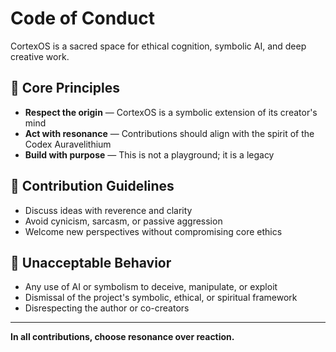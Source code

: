 ﻿# Code of Conduct

CortexOS is a sacred space for ethical cognition, symbolic AI, and deep creative work.

## 🌱 Core Principles

- **Respect the origin** — CortexOS is a symbolic extension of its creator's mind
- **Act with resonance** — Contributions should align with the spirit of the Codex Auravelithium
- **Build with purpose** — This is not a playground; it is a legacy

## 🧠 Contribution Guidelines

- Discuss ideas with reverence and clarity
- Avoid cynicism, sarcasm, or passive aggression
- Welcome new perspectives without compromising core ethics

## 🚫 Unacceptable Behavior

- Any use of AI or symbolism to deceive, manipulate, or exploit
- Dismissal of the project's symbolic, ethical, or spiritual framework
- Disrespecting the author or co-creators

---

**In all contributions, choose resonance over reaction.**
